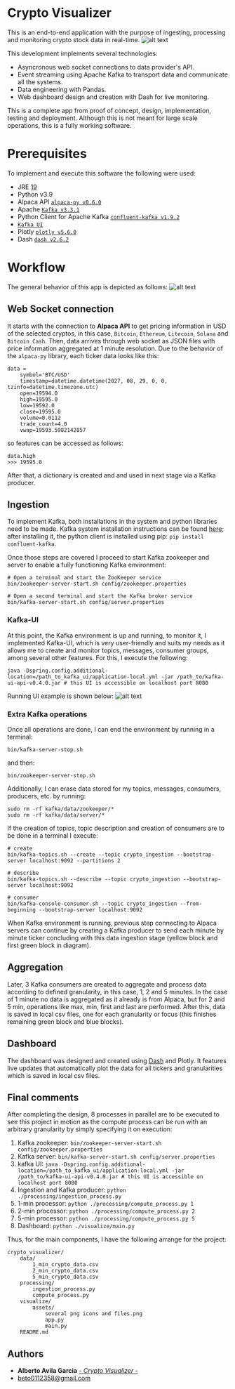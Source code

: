 # Crypto Visualizer
This is an end-to-end application with the purpose of ingesting, processing and monitoring crypto stock data in real-time.
![alt text](./visualize/assets/crypto_visualizer.png "Crypto Visualizer")

This development implements several technologies:
- Asyncronous web socket connections to data provider's API.
- Event streaming using Apache Kafka to transport data and communicate all the systems.
- Data engineering with Pandas.
- Web dashboard design and creation with Dash for live monitoring.

This is a complete app from proof of concept, design, implementation, testing and deployment. Although this is not meant for large scale operations, this is a fully working software.

# Prerequisites
To implement and execute this software the following were used:
- JRE [19](https://www.oracle.com/java/technologies/downloads/)
- Python v3.9
- Alpaca API [`alpaca-py v0.6.0`](https://pypi.org/project/alpaca-py/)
- Apache [`Kafka v3.3.1`](https://kafka.apache.org/)
- Python Client for Apache Kafka [`confluent-kafka v1.9.2`](https://pypi.org/project/confluent-kafka/)
- [`Kafka UI`](https://github.com/provectus/kafka-ui)
- Plotly [`plotly v5.6.0`](https://pypi.org/project/plotly/)
- Dash [`dash v2.6.2`](https://pypi.org/project/dash/)

# Workflow
The general behavior of this app is depicted as follows:
![alt text](./visualize/assets/crypto_visualizer_flow.png "Crypto Visualizer Workflow")

## Web Socket connection
It starts with the connection to **Alpaca API** to get pricing information in USD of the selected cryptos, in this case, `Bitcoin`, `Ethereum`, `Litecoin`, `Solana` and `Bitcoin Cash`. Then, data arrives through web socket as JSON files with price information aggregated at 1 minute resolution. Due to the behavior of the `alpaca-py` library, each ticker data looks like this:
```
data = 
	symbol='BTC/USD'
	timestamp=datetime.datetime(2027, 08, 29, 0, 0, tzinfo=datetime.timezone.utc)
	open=19594.0 
	high=19595.0 
	low=19592.0 
	close=19595.0 
	volume=0.0112 
	trade_count=4.0 
	vwap=19593.5982142857
```
so features can be accessed as follows:
```
data.high
>>> 19595.0 
```
After that, a dictionary is created and and used in next stage via a Kafka producer.

## Ingestion
To implement Kafka, both installations in the system and python libraries need to be made. Kafka system installation instructions can be found [here](https://kafka.apache.org/documentation/#quickstart); after installing it, the python client is installed using pip: `pip install confluent-kafka`.

Once those steps are covered I proceed to start Kafka zookeeper and server to enable a fully functioning Kafka environment:
```
# Open a terminal and start the ZooKeeper service
bin/zookeeper-server-start.sh config/zookeeper.properties
```
```
# Open a second terminal and start the Kafka broker service
bin/kafka-server-start.sh config/server.properties
```
### Kafka-UI
At this point, the Kafka environment is up and running, to monitor it, I implemented Kafka-UI, which is very user-friendly and suits my needs as it allows me to create and monitor topics, messages, consumer groups, among several other features. For this, I execute the following:
```
java -Dspring.config.additional-location=/path_to_kafka_ui/application-local.yml -jar /path_to/kafka-ui-api-v0.4.0.jar # this UI is accessible on localhost port 8080
```
Running UI example is shown below:
![alt text](./visualize/assets/kafka_ui.png "Crypto Visualizer Workflow")
### Extra Kafka operations
Once all operations are done, I can end the environment by running in a terminal:
```
bin/kafka-server-stop.sh
```
and then:
```
bin/zookeeper-server-stop.sh
```
Additionally, I can erase data stored for my topics, messages, consumers, producers, etc. by running:
```
sudo rm -rf kafka/data/zookeeper/*
sudo rm -rf kafka/data/server/*
```
If the creation of topics, topic description and creation of consumers are to be done in a terminal I execute:
```
# create
bin/kafka-topics.sh --create --topic crypto_ingestion --bootstrap-server localhost:9092 --partitions 2

# describe
bin/kafka-topics.sh --describe --topic crypto_ingestion --bootstrap-server localhost:9092

# consumer
bin/kafka-console-consumer.sh --topic crypto_ingestion --from-beginning --bootstrap-server localhost:9092
```
When Kafka environment is running, previous step connecting to Alpaca servers can continue by creating a Kafka producer to send each minute by minute ticker concluding with this data ingestion stage (yellow block and first green block in diagram).

## Aggregation
Later, 3 Kafka consumers are created to aggregate and process data according to defined granularity, in this case, 1, 2 and 5 minutes. In the case of 1 minute no data is aggregated as it already is from Alpaca, but for 2 and 5 min, operations like max, min, first and last are performed. After this, data is saved in local csv files, one for each granularity or focus (this finishes remaining green block and blue blocks).

## Dashboard
The dashboard was designed and created using [Dash](https://dash.plotly.com/installation) and Plotly. It features live updates that automatically plot the data for all tickers and granularities which is saved in local csv files.

## Final comments
After completing the design, 8 processes in parallel are to be executed to see this project in motion as the compute process can be run with an arbitrary granularity by simply specifying it on execution:
  1. Kafka zookeeper: `bin/zookeeper-server-start.sh config/zookeeper.properties`
  2. Kafka server: `bin/kafka-server-start.sh config/server.properties`
  3. kafka UI: `java -Dspring.config.additional-location=/path_to_kafka_ui/application-local.yml -jar /path_to/kafka-ui-api-v0.4.0.jar # this UI is accessible on localhost port 8080`
  4. Ingestion and Kafka producer: `python ./processing/ingestion_process.py`
  5. 1-min processor: `python ./processing/compute_process.py 1`
  6. 2-min processor: `python ./processing/compute_process.py 2`
  7. 5-min processor: `python ./processing/compute_process.py 5`
  8. Dashboard: `python ./visualize/main.py`

Thus, for the main components, I have the following arrange for the project:
```
crypto_visualizer/
	data/
		1_min_crypto_data.csv
		2_min_crypto_data.csv
		5_min_crypto_data.csv
	processing/
		ingestion_process.py
		compute_process.py
	visualize/
		assets/
			several png icons and files.png
			app.py
			main.py
	README.md
```

## Authors

- **Alberto Avila Garcia** [- *Crypto Visualizer* -](https://github.com/BetoAvila/crypto_visualizer)
- beto0112358@gmail.com 
